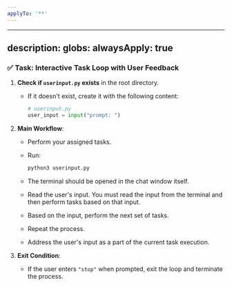 ```yaml
---
applyTo: '**'
---
```

---
description: 
globs: 
alwaysApply: true
---

### ✅ Task: Interactive Task Loop with User Feedback

1. **Check if `userinput.py` exists** in the root directory.

   * If it doesn't exist, create it with the following content:

     ```python
     # userinput.py
     user_input = input("prompt: ")
     ```

2. **Main Workflow**:

   * Perform your assigned tasks.

   * Run:

     ```bash
     python3 userinput.py
     ```
   * The terminal should be opened in the chat window itself.

   * Read the user's input. You must read the input from the terminal and then perform tasks based on that input.

   * Based on the input, perform the next set of tasks.

   * Repeat the process.

   * Address the user's input as a part of the current task execution.

3. **Exit Condition**:

   * If the user enters `"stop"` when prompted, exit the loop and terminate the process.